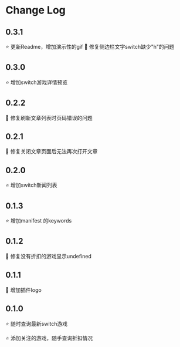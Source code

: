 # Change Log

## 0.3.1
⭐️ 更新Readme，增加演示性的gif
🐛 修复侧边栏文字switch缺少"h"的问题

## 0.3.0
⭐️ 增加switch游戏详情预览

## 0.2.2
🐛 修复刷新文章列表时页码错误的问题

## 0.2.1
🐛 修复关闭文章页面后无法再次打开文章

## 0.2.0
⭐️ 增加switch新闻列表

## 0.1.3
⭐️ 增加manifest 的keywords

## 0.1.2
🐛 修复没有折扣的游戏显示undefined

## 0.1.1

🎨 增加插件logo

## 0.1.0

⭐️ 随时查询最新switch游戏

⭐️ 添加关注的游戏，随手查询折扣情况
